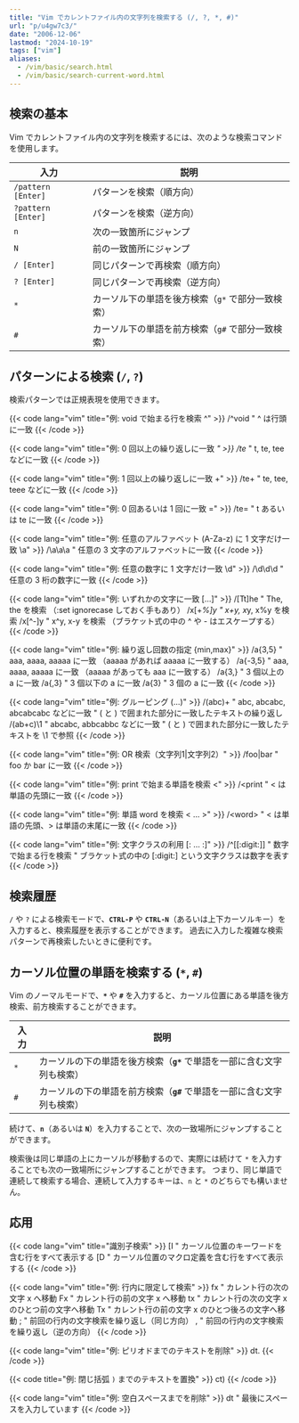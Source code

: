 ```yaml
---
title: "Vim でカレントファイル内の文字列を検索する (/, ?, *, #)"
url: "p/u4gw7c3/"
date: "2006-12-06"
lastmod: "2024-10-19"
tags: ["vim"]
aliases:
  - /vim/basic/search.html
  - /vim/basic/search-current-word.html
---
```


検索の基本
----

Vim でカレントファイル内の文字列を検索するには、次のような検索コマンドを使用します。

| 入力 | 説明 |
| ---- | ---- |
| `/pattern [Enter]` | パターンを検索（順方向） |
| `?pattern [Enter]` | パターンを検索（逆方向） |
| `n` | 次の一致箇所にジャンプ |
| `N` | 前の一致箇所にジャンプ |
| `/ [Enter]` | 同じパターンで再検索（順方向） |
| `? [Enter]` | 同じパターンで再検索（逆方向） |
| `*` | カーソル下の単語を後方検索（`g*` で部分一致検索） |
| `#` | カーソル下の単語を前方検索（`g#` で部分一致検索） |


パターンによる検索 (`/`, `?`)
----

検索パターンでは正規表現を使用できます。

{{< code lang="vim" title="例: void で始まる行を検索 ^" >}}
/^void    " ^ は行頭に一致
{{< /code >}}

{{< code lang="vim" title="例: 0 回以上の繰り返しに一致 *" >}}
/te*    " t, te, tee などに一致
{{< /code >}}

{{< code lang="vim" title="例: 1 回以上の繰り返しに一致 \+" >}}
/te\+    " te, tee, teee などに一致
{{< /code >}}

{{< code lang="vim" title="例: 0 回あるいは 1 回に一致 \=" >}}
/te\=    " t あるいは te に一致
{{< /code >}}

{{< code lang="vim" title="例: 任意のアルファベット (A-Za-z) に 1 文字だけ一致 \a" >}}
/\a\a\a    " 任意の 3 文字のアルファベットに一致
{{< /code >}}

{{< code lang="vim" title="例: 任意の数字に 1 文字だけ一致 \d" >}}
/\d\d\d    " 任意の 3 桁の数字に一致
{{< /code >}}

{{< code lang="vim" title="例: いずれかの文字に一致 [...]" >}}
/[Tt]he      " The, the を検索 （:set ignorecase しておく手もあり）
/x[+*%]y     " x+y, x*y, x%y を検索
/x[\^\-]y    " x^y, x-y を検索 （ブラケット式の中の ^ や - はエスケープする）
{{< /code >}}

{{< code lang="vim" title="例: 繰り返し回数の指定 \{min,max}" >}}
/a\{3,5}     " aaa, aaaa, aaaaa に一致 （aaaaa があれば aaaaa に一致する）
/a\{-3,5}    " aaa, aaaa, aaaaa に一致 （aaaaa があっても aaa に一致する）
/a\{3,}      " 3 個以上の a に一致
/a\{,3}      " 3 個以下の a に一致
/a\{3}       " 3 個の a に一致
{{< /code >}}

{{< code lang="vim" title="例: グルーピング \(...\)" >}}
/\(abc\)\+      " abc, abcabc, abcabcabc などに一致
                " \( と \) で囲まれた部分に一致したテキストの繰り返し
/\(ab\+c\)\1    " abcabc, abbcabbc などに一致
                " \( と \) で囲まれた部分に一致したテキストを \1 で参照
{{< /code >}}

{{< code lang="vim" title="例: OR 検索（文字列1\|文字列2）" >}}
/foo\|bar    " foo か bar に一致
{{< /code >}}

{{< code lang="vim" title="例: print で始まる単語を検索 \<" >}}
/\<print    " \< は単語の先頭に一致
{{< /code >}}

{{< code lang="vim" title="例: 単語 word を検索 \< ... \>" >}}
/\<word\>    " \< は単語の先頭、\> は単語の末尾に一致
{{< /code >}}

{{< code lang="vim" title="例: 文字クラスの利用 [: ... :]" >}}
/^[[:digit:]]    " 数字で始まる行を検索
                 " ブラケット式の中の [:digit:] という文字クラスは数字を表す
{{< /code >}}


検索履歴
----

`/` や `?` による検索モードで、__`CTRL-P`__ や __`CTRL-N`__（あるいは上下カーソルキー）を入力すると、検索履歴を表示することができます。
過去に入力した複雑な検索パターンで再検索したいときに便利です。


カーソル位置の単語を検索する (`*`, `#`)
----

Vim のノーマルモードで、__`*`__ や __`#`__ を入力すると、カーソル位置にある単語を後方検索、前方検索することができます。

| 入力 | 説明 |
| ---- | ---- |
| `*` | カーソルの下の単語を後方検索（__`g*`__ で単語を一部に含む文字列も検索） |
| `#` |  カーソルの下の単語を前方検索（__`g#`__ で単語を一部に含む文字列も検索） |

続けて、__`n`__（あるいは __`N`__）を入力することで、次の一致場所にジャンプすることができます。

検索後は同じ単語の上にカーソルが移動するので、実際には続けて `*` を入力することでも次の一致場所にジャンプすることができます。
つまり、同じ単語で連続して検索する場合、連続して入力するキーは、`n` と `*` のどちらでも構いません。


応用
----

{{< code lang="vim" title="識別子検索" >}}
[I    " カーソル位置のキーワードを含む行をすべて表示する
[D    " カーソル位置のマクロ定義を含む行をすべて表示する
{{< /code >}}

{{< code lang="vim" title="例: 行内に限定して検索" >}}
fx    " カレント行の次の文字 x へ移動
Fx    " カレント行の前の文字 x へ移動
tx    " カレント行の次の文字 x のひとつ前の文字へ移動
Tx    " カレント行の前の文字 x のひとつ後ろの文字へ移動
;     " 前回の行内の文字検索を繰り返し（同じ方向）
,     " 前回の行内の文字検索を繰り返し（逆の方向）
{{< /code >}}

{{< code lang="vim" title="例: ピリオドまでのテキストを削除" >}}
dt.
{{< /code >}}

{{< code title="例: 閉じ括弧 `)` までのテキストを置換" >}}
ct)
{{< /code >}}

{{< code lang="vim" title="例: 空白スペースまでを削除" >}}
dt    " 最後にスペースを入力しています
{{< /code >}}


